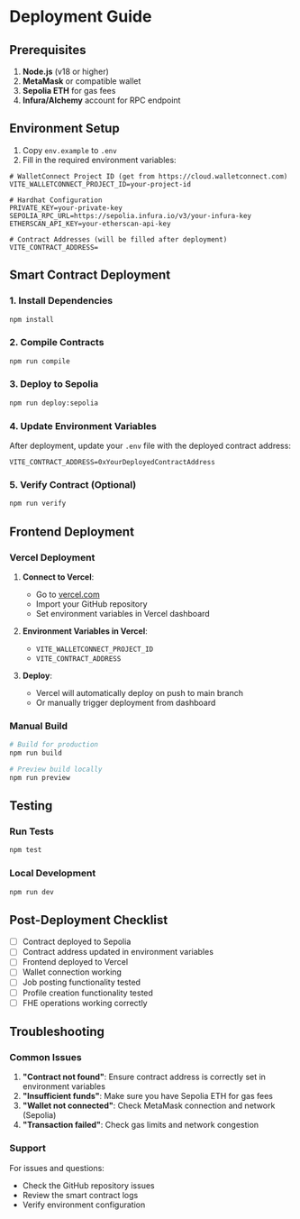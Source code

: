# Deployment Guide

## Prerequisites

1. **Node.js** (v18 or higher)
2. **MetaMask** or compatible wallet
3. **Sepolia ETH** for gas fees
4. **Infura/Alchemy** account for RPC endpoint

## Environment Setup

1. Copy `env.example` to `.env`
2. Fill in the required environment variables:

```env
# WalletConnect Project ID (get from https://cloud.walletconnect.com)
VITE_WALLETCONNECT_PROJECT_ID=your-project-id

# Hardhat Configuration
PRIVATE_KEY=your-private-key
SEPOLIA_RPC_URL=https://sepolia.infura.io/v3/your-infura-key
ETHERSCAN_API_KEY=your-etherscan-api-key

# Contract Addresses (will be filled after deployment)
VITE_CONTRACT_ADDRESS=
```

## Smart Contract Deployment

### 1. Install Dependencies

```bash
npm install
```

### 2. Compile Contracts

```bash
npm run compile
```

### 3. Deploy to Sepolia

```bash
npm run deploy:sepolia
```

### 4. Update Environment Variables

After deployment, update your `.env` file with the deployed contract address:

```env
VITE_CONTRACT_ADDRESS=0xYourDeployedContractAddress
```

### 5. Verify Contract (Optional)

```bash
npm run verify
```

## Frontend Deployment

### Vercel Deployment

1. **Connect to Vercel**:
   - Go to [vercel.com](https://vercel.com)
   - Import your GitHub repository
   - Set environment variables in Vercel dashboard

2. **Environment Variables in Vercel**:
   - `VITE_WALLETCONNECT_PROJECT_ID`
   - `VITE_CONTRACT_ADDRESS`

3. **Deploy**:
   - Vercel will automatically deploy on push to main branch
   - Or manually trigger deployment from dashboard

### Manual Build

```bash
# Build for production
npm run build

# Preview build locally
npm run preview
```

## Testing

### Run Tests

```bash
npm test
```

### Local Development

```bash
npm run dev
```

## Post-Deployment Checklist

- [ ] Contract deployed to Sepolia
- [ ] Contract address updated in environment variables
- [ ] Frontend deployed to Vercel
- [ ] Wallet connection working
- [ ] Job posting functionality tested
- [ ] Profile creation functionality tested
- [ ] FHE operations working correctly

## Troubleshooting

### Common Issues

1. **"Contract not found"**: Ensure contract address is correctly set in environment variables
2. **"Insufficient funds"**: Make sure you have Sepolia ETH for gas fees
3. **"Wallet not connected"**: Check MetaMask connection and network (Sepolia)
4. **"Transaction failed"**: Check gas limits and network congestion

### Support

For issues and questions:
- Check the GitHub repository issues
- Review the smart contract logs
- Verify environment configuration
